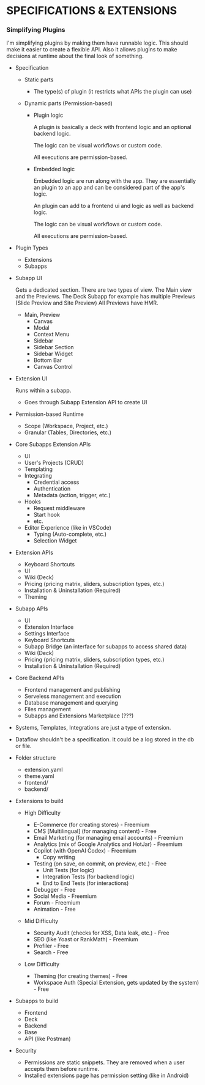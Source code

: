 # SPECIFICATIONS & EXTENSIONS

### Simplifying Plugins

I'm simplifying plugins by making them have runnable logic.
This should make it easier to create a flexible API.
Also it allows plugins to make decisions at runtime about the final look of something.

- Specification

  - Static parts

    - The type(s) of plugin (it restricts what APIs the plugin can use)

  - Dynamic parts (Permission-based)

    - Plugin logic

      A plugin is basically a deck with frontend logic and an optional backend logic.

      The logic can be visual workflows or custom code.

      All executions are permission-based.

    - Embedded logic

      Embedded logic are run along with the app. They are essentially an plugin to an app and can be considered part of the app's logic.

      An plugin can add to a frontend ui and logic as well as backend logic.

      The logic can be visual workflows or custom code.

      All executions are permission-based.

- Plugin Types

  - Extensions
  - Subapps

- Subapp UI

  Gets a dedicated section.
  There are two types of view. The Main view and the Previews.
  The Deck Subapp for example has multiple Previews (Slide Preview and Site Preview)
  All Previews have HMR.

  - Main, Preview
    - Canvas
    - Modal
    - Context Menu
    - Sidebar
    - Sidebar Section
    - Sidebar Widget
    - Bottom Bar
    - Canvas Control

- Extension UI

  Runs within a subapp.

  - Goes through Subapp Extension API to create UI

- Permission-based Runtime

  - Scope (Workspace, Project, etc.)
  - Granular (Tables, Directories, etc.)

- Core Subapps Extension APIs

  - UI
  - User's Projects (CRUD)
  - Templating
  - Integrating
    - Credential access
    - Authentication
    - Metadata (action, trigger, etc.)
  - Hooks
    - Request middleware
    - Start hook
    - etc.
  - Editor Experience (like in VSCode)
    - Typing (Auto-complete, etc.)
    - Selection Widget

- Extension APIs

  - Keyboard Shortcuts
  - UI
  - Wiki (Deck)
  - Pricing (pricing matrix, sliders, subscription types, etc.)
  - Installation & Uninstallation (Required)
  - Theming

- Subapp APIs

  - UI
  - Extension Interface
  - Settings Interface
  - Keyboard Shortcuts
  - Subapp Bridge (an interface for subapps to access shared data)
  - Wiki (Deck)
  - Pricing (pricing matrix, sliders, subscription types, etc.)
  - Installation & Uninstallation (Required)

- Core Backend APIs

  - Frontend management and publishing
  - Serveless management and execution
  - Database management and querying
  - Files management
  - Subapps and Extensions Marketplace (???)

- Systems, Templates, Integrations are just a type of extension.

- Dataflow shouldn't be a specification. It could be a log stored in the db or file.

- Folder structure

  - extension.yaml
  - theme.yaml
  - frontend/
  - backend/

- Extensions to build

  - High Difficulty

    - E-Commerce (for creating stores) - Freemium
    - CMS [Multilingual] (for managing content) - Free
    - Email Marketing (for managing email accounts) - Freemium
    - Analytics (mix of Google Analytics and HotJar) - Freemium
    - Copilot (with OpenAI Codex) - Freemium
      - Copy writing
    - Testing (on save, on commit, on preview, etc.) - Free
      - Unit Tests (for logic)
      - Integration Tests (for backend logic)
      - End to End Tests (for interactions)
    - Debugger - Free
    - Social Media - Freemium
    - Forum - Freemium
    - Animation - Free

  - Mid Difficulty

    - Security Audit (checks for XSS, Data leak, etc.) - Free
    - SEO (like Yoast or RankMath) - Freemium
    - Profiler - Free
    - Search - Free

  - Low Difficulty

    - Theming (for creating themes) - Free
    - Workspace Auth (Special Extension, gets updated by the system) - Free

- Subapps to build

  - Frontend
  - Deck
  - Backend
  - Base
  - API (like Postman)

- Security
  - Permissions are static snippets. They are removed when a user accepts them before runtime.
  - Installed extensions page has permission setting (like in Android)
